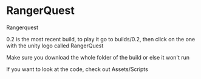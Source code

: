 # RangerQuest
 Rangerquest

0.2 is the most recent build, to play it go to builds/0.2, then click on the one with the unity logo called RangerQuest

Make sure you download the whole folder of the build or else it won't run

If you want to look at the code, check out Assets/Scripts
